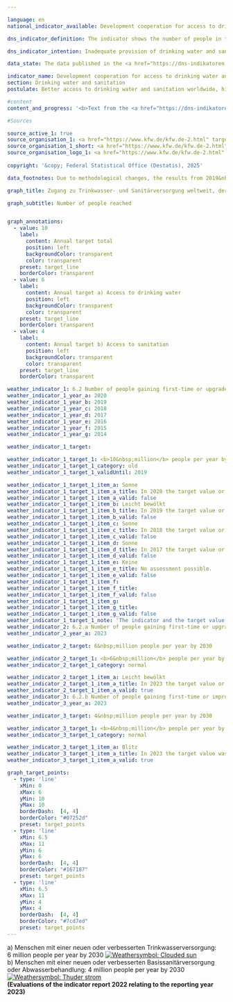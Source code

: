 ```yaml
---

language: en        
national_indicator_available: Development cooperation for access to drinking water and sanitation        

dns_indicator_definition: The indicator shows the number of people in the relevant reference year who obtained first-time or improved access to drinking water (6.2.a) and/or sanitation (6.2.b) as a direct result of German support.        

dns_indicator_intention: Inadequate provision of drinking water and sanitary facilities has far-reaching consequences for human nutrition and health. The target of the Federal Government is that ten million people worldwide should, with German support, obtain access to drinking water and sanitation each year up to 2030. This target has now been further refined, and now six million people worldwide are to obtain access to drinking water with German support each year until 2030, while four million people in the world are to obtain access to sanitation each year with German support.        

data_state: The data published in the <a href="https://dns-indikatoren.de/assets/Publikationen/Indikatorenberichte/2022.pdf">indicator report 2022</a> is as of 31 October 2022. The data shown on this platform was last updated in January 2025.        

indicator_name: Development cooperation for access to drinking water and sanitation        
section: Drinking water and sanitation        
postulate: Better access to drinking water and sanitation worldwide, higher (safer) quality        

#content         
content_and_progress: '<b>Text from the <a href="https://dns-indikatoren.de/assets/Publikationen/Indikatorenberichte/2022.pdf">Indicator Report 2022&nbsp;</a></b><br><br>The indicator is based on data from the Kreditanstalt für Wiederaufbau (<abbr title="Reconstruction Loan Corporation" tabindex="0">KfW</abbr>) and only measures the number of people reached through its support. Measures taken by other parties, such as the Deutsche Gesellschaft für Internationale Zusammenarbeit (<abbr title="German Agency for International Cooperation" tabindex="0">GIZ</abbr>), Länder and private aid agencies, are not taken into account. The indicator is based exclusively on the planned scope of new funding commitments for drinking water and sanitation projects at the time of submission of the programme proposal to the Federal Ministry for Economic Cooperation and Development. The <abbr title="Reconstruction Loan Corporation" tabindex="0">KfW</abbr> assesses the number of people who, following completion of the construction projects, will have obtained first-time or improved access to drinking water and sanitation or will be able to benefit from the constructed facilities. Whether people are actually reached cannot be estimated in practice until the infrastructure has become operational, and this is not what the indicator shows. Since a person may obtain first-time or improved access to both drinking water and sanitation, double counting is possible between the two indicators and between two years. The funding granted by the <abbr title="Reconstruction Loan Corporation" tabindex="0">KfW</abbr> comprises grants and loans financed from the federal budget and funds raised in the financial markets. The recipients are generally developing and emerging countries, which means that this indicator is related to indicator 17.1&nbsp;“Official development assistance as a proportion of gross national income”.<br><br>In 2019&nbsp;the data collection method was revised. Whereas the indicator previously counted people who were reached either directly, <abbr title="for example (exempli gratia)" tabindex="0">e.g.</abbr> by domestic connections, or indirectly, <abbr title="for example (exempli gratia)" tabindex="0">e.g.</abbr> the entire population of a country supported by a sectoral reform programme, it now covers only those people who are reached directly. In 2017, for instance, of the total of 28.6&nbsp;million recorded beneficiaries, 19.1&nbsp;million were reached directly. In 2018, 15.2&nbsp;million out of a total of 60.3&nbsp;million were direct beneficiaries. Another change lies in the fact that the figure is based only on the proportion of beneficiaries who have been reached by German-funded share of measures. Contributions made by other donors and the efforts of the host country itself are not counted. Similarly, no consideration is given to energy-efficiency measures, improvements to operational processes or renewals of pumping stations, since these do not lead directly to improved access for the target group.<br><br>In recent years, the planned numbers of people who were to obtain access to drinking water and sanitation with German support have always been above the target of ten million. Under the revised methodology, the planned numbers of people who were to obtain first-time or improved access in 2020&nbsp;were about 10.9&nbsp;million for drinking water and 1.8&nbsp;million for wastewater and sanitation. The target of the indicator 6.2.a was achieved for the year 2020, however, the target value for indicator 6.2.b was significantly below the intended level. In the preceding year, more than four million people were reached by German support and have received access to sanitation facilities.<br><br>The commitments made by the <abbr title="Reconstruction Loan Corporation" tabindex="0">KfW</abbr> with regard to drinking water and sanitation rose by 26.0&nbsp;% from 2012&nbsp;to 2018&nbsp;to more than 1&nbsp;billion euros. In 2019&nbsp;and 2020, these decreased to 677.1&nbsp;million euros. By contrast with the commitments, disbursements have steadily declined since 2015&nbsp;to the most recent figure of 432.1&nbsp;million euros. One of the main reasons for this lies in the time lag between commitments and payments.'                

#Sources        

source_active_1: true
source_organisation_1: <a href="https://www.kfw.de/kfw.de-2.html" target="_blank" onclick="return confirm_alert('the Kreditanstalt für Wiederaufbau', 'En')">Kreditanstalt für Wiederaufbau (KfW)</a>
source_organisation_1_short: <a href="https://www.kfw.de/kfw.de-2.html" target="_blank" onclick="return confirm_alert('the Kreditanstalt für Wiederaufbau', 'En')">Kreditanstalt für Wiederaufbau (KfW)</a>
source_organisation_logo_1: <a href="https://www.kfw.de/kfw.de-2.html" target="_blank" onclick="return confirm_alert('the Kreditanstalt für Wiederaufbau', 'En')"><img src="https://dnsTestEnvironment.github.io/site/public/OrgImgEn/kfw.png" alt="Kreditanstalt für Wiederaufbau (KfW)" title=" Click here to visit the homepage of the organizationKreditanstalt für Wiederaufbau (KfW)" style="height:60px; width:148px; border:transparent"/></a>
        
copyright: '&copy; Federal Statistical Office (Destatis), 2025'        

data_footnotes: Due to methodological changes, the results from 2019&nbsp;are only comparable with previous years to a limited extent.<br>• Beginning in 2019, the time series for drinking water supply and sanitation will be reported separately.<br>• The data is based on a special evaluation and is not publicly available.        

graph_title: Zugang zu Trinkwasser- und Sanitärversorgung weltweit, der durch deutsche Entwicklungszusammenarbeit gefördert wurde        

graph_subtitle: Number of people reached        


graph_annotations:
  - value: 10
    label:
      content: Annual target total
      position: left
      backgroundColor: transparent
      color: transparent
    preset: target_line
    borderColor: transparent
  - value: 6
    label:
      content: Annual target a) Access to drinking water
      position: left
      backgroundColor: transparent
      color: transparent
    preset: target_line
    borderColor: transparent
  - value: 4
    label:
      content: Annual target b) Access to sanitation
      position: left
      backgroundColor: transparent
      color: transparent
    preset: target_line
    borderColor: transparent                        

weather_indicator_1: 6.2 Number of people gaining first-time or upgraded access to drinking water or sanitation owing to German support
weather_indicator_1_year_a: 2020
weather_indicator_1_year_b: 2019
weather_indicator_1_year_c: 2018
weather_indicator_1_year_d: 2017
weather_indicator_1_year_e: 2016
weather_indicator_1_year_f: 2015
weather_indicator_1_year_g: 2014

weather_indicator_1_target: 

weather_indicator_1_target_1: <b>10&nbsp;million</b> people per year by 2030
weather_indicator_1_target_1_category: old
weather_indicator_1_target_1_validUntil: 2019

weather_indicator_1_target_1_item_a: Sonne
weather_indicator_1_target_1_item_a_title: In 2020 the target value or a better value was achieved and the average change did not point in the direction of deterioration.
weather_indicator_1_target_1_item_a_valid: false
weather_indicator_1_target_1_item_b: Leicht bewölkt
weather_indicator_1_target_1_item_b_title: In 2019 the target value or a better value was achieved, but the average change pointed in the direction of deterioration.
weather_indicator_1_target_1_item_b_valid: false
weather_indicator_1_target_1_item_c: Sonne
weather_indicator_1_target_1_item_c_title: In 2018 the target value or a better value was achieved and the average change did not point in the direction of deterioration.
weather_indicator_1_target_1_item_c_valid: false
weather_indicator_1_target_1_item_d: Sonne
weather_indicator_1_target_1_item_d_title: In 2017 the target value or a better value was achieved and the average change did not point in the direction of deterioration.
weather_indicator_1_target_1_item_d_valid: false
weather_indicator_1_target_1_item_e: Keine
weather_indicator_1_target_1_item_e_title: No assessment possible.
weather_indicator_1_target_1_item_e_valid: false
weather_indicator_1_target_1_item_f: 
weather_indicator_1_target_1_item_f_title: 
weather_indicator_1_target_1_item_f_valid: false
weather_indicator_1_target_1_item_g: 
weather_indicator_1_target_1_item_g_title: 
weather_indicator_1_target_1_item_g_valid: false
weather_indicator_1_target_1_note: 'The indicator and the target value were adjusted and differentiated as 6.2.a&nbsp;–&nbsp;Access to drinking water and 6.2.b&nbsp;–&nbsp;Access to sanitation as part of the <a href="https://www.bundesregierung.de/resource/blob/974430/1940716/6a4acf041217d39bac6a81cce971381f/2021-07-26-gsds-en-data.pdf?download=1"> update of the German Sustainable Development Strategy 2021</a>. Since this resolution came into force, the revised targets (6.2.a: 6&nbsp;million people per year by 2030; 6.2.b: 4&nbsp;million people per year by 2030) have applied to the indicator.'
weather_indicator_2: 6.2.a Number of people gaining first-time or upgraded access to drinking water owing to German support
weather_indicator_2_year_a: 2023

weather_indicator_2_target: 6&nbsp;million people per year by 2030

weather_indicator_2_target_1: <b>6&nbsp;million</b> people per year by 2030
weather_indicator_2_target_1_category: normal

weather_indicator_2_target_1_item_a: Leicht bewölkt
weather_indicator_2_target_1_item_a_title: In 2023 the target value or a better value was achieved, but the average change pointed in the direction of deterioration.
weather_indicator_2_target_1_item_a_valid: true
weather_indicator_3: 6.2.b Number of people gaining first-time or improved access to sanitation owing to German support
weather_indicator_3_year_a: 2023

weather_indicator_3_target: 4&nbsp;million people per year by 2030

weather_indicator_3_target_1: <b>4&nbsp;million</b> people per year by 2030
weather_indicator_3_target_1_category: normal

weather_indicator_3_target_1_item_a: Blitz
weather_indicator_3_target_1_item_a_title: In 2023 the target value was missed and the indicator had not moved towards the target on average over the previous changes.
weather_indicator_3_target_1_item_a_valid: true        

graph_target_points:
  - type: 'line'
    xMin: 0
    xMax: 6
    yMin: 10
    yMax: 10
    borderDash:  [4, 4]
    borderColor: "#07252d"
    preset: target_points
  - type: 'line'
    xMin: 6.5
    xMax: 11
    yMin: 6
    yMax: 6
    borderDash:  [4, 4]
    borderColor: "#167187"
    preset: target_points
  - type: 'line'
    xMin: 6.5
    xMax: 11
    yMin: 4
    yMax: 4
    borderDash:  [4, 4]
    borderColor: "#7cd7ed"
    preset: target_points        
---
```



<div>
  <div class="my-header">
    <label class="default">a) Menschen mit einer neuen oder verbesserten Trinkwasserversorgung: 6&nbsp;million people per year by 2030
      <a href="https://dnsUpgradeEnvironment.github.io/site/en/status"><img src="https://sdg-indikatoren.de/public/Wettersymbole/Leicht bewölkt.png" title="In 2023 the target value or a better value was achieved, but the average change pointed in the direction of deterioration." alt="Weathersymbol: Clouded sun"/>
      </a>
    </label>
  </div>
</div>
<div>
  <div class="my-header">
    <label class="default">b) Menschen mit einer neuen oder verbesserten Basissanitärversorgung oder Abwasserbehandlung: 4&nbsp;million people per year by 2030
      <a href="https://dnsUpgradeEnvironment.github.io/site/en/status"><img src="https://sdg-indikatoren.de/public/Wettersymbole/Blitz.png" title="In 2023 the target value was missed and the indicator had not moved towards the target on average over the previous changes." alt="Weathersymbol: Thuder strom"/>
      </a>
    </label>
  </div>
</div>
<div class="my-header-note">
  <label class="default"><b>(Evaluations of the indicator report 2022 relating to the reporting year 2023)
  </b></label>
</div>
